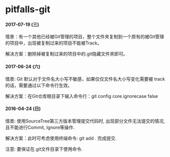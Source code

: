 # pitfalls-git

#### 2017-07-19 (三)
情景：有一个其他已经被Git管理的项目，整个文件夹复制到一个原有的被Git管理的项目中，出现被复制过来的项目不能被Track。  

解决方案：删除掉被复制过来的项目中的.git隐藏文件夹即可。

#### 2017-06-24 (六)
情景: Git 默认对于文件名大小写不敏感，如果仅仅文件名大小写变化需要被 track 的话，需要通过以下命令行生效。

解决方案：在Git仓库根目录下输入命令行：git config core.ignorecase false

#### 2016-04-24 (日)
情景: 使用SourceTree第三方版本管理提交代码时, 出现部分文件无法提交的情况, 且不能进行Commit, Ignore等操作.

解决方案：此时可考虑使用终端命令: git add . 完成提交.

注意: 要保证在.git文件目录下使用命令.

